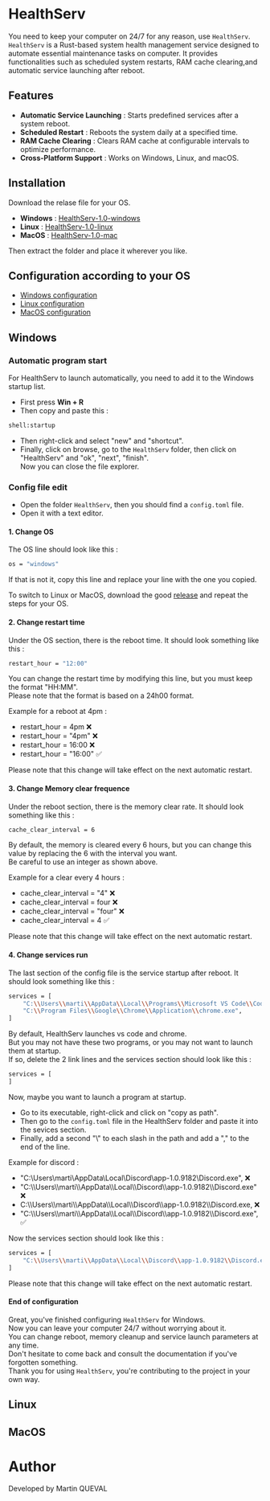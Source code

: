 # HealthServ

You need to keep your computer on 24/7 for any reason, use `HealthServ`.<br>
`HealthServ` is a Rust-based system health management service designed to automate essential maintenance tasks on computer.
It provides functionalities such as scheduled system restarts, RAM cache clearing,and automatic service launching after reboot.

## Features

- **Automatic Service Launching** : Starts predefined services after a system reboot.
- **Scheduled Restart** : Reboots the system daily at a specified time.
- **RAM Cache Clearing** : Clears RAM cache at configurable intervals to optimize performance.
- **Cross-Platform Support** : Works on Windows, Linux, and macOS.

## Installation

Download the relase file for your OS.

- **Windows** : [HealthServ-1.0-windows](https://)
- **Linux** : [HealthServ-1.0-linux](https://)
- **MacOS** : [HealthServ-1.0-mac](https://)

Then extract the folder and place it wherever you like.

## Configuration according to your OS
- [Windows configuration](#windows)
- [Linux configuration](#linux)
- [MacOS configuration](#macos)

## Windows
### Automatic program start
For HealthServ to launch automatically, you need to add it to the Windows startup list.
- First press **Win + R**
- Then copy and paste this :
```sh
shell:startup
```
- Then right-click and select "new" and "shortcut".
- Finally, click on browse, go to the `HealthServ` folder, then click on "HealthServ" and "ok", "next", "finish".<br>
Now you can close the file explorer.

### Config file edit
- Open the folder `HealthServ`, then you should find a `config.toml` file.
- Open it with a text editor.

#### 1. Change OS
The OS line should look like this :
```sh
os = "windows"
```
If that is not it, copy this line and replace your line with the one you copied.

To switch to Linux or MacOS, download the good [release](#installation) and repeat the steps for your OS.

#### 2. Change restart time
Under the OS section, there is the reboot time.
It should look something like this :
```sh
restart_hour = "12:00"
```
You can change the restart time by modifying this line, but you must keep the format "HH:MM".<br>
Please note that the format is based on a 24h00 format.

Example for a reboot at 4pm :
- restart_hour = 4pm ❌
- restart_hour = "4pm" ❌
- restart_hour = 16:00 ❌
- restart_hour = "16:00" ✅

Please note that this change will take effect on the next automatic restart.

#### 3. Change Memory clear frequence
Under the reboot section, there is the memory clear rate.
It should look something like this :
```sh
cache_clear_interval = 6
```
By default, the memory is cleared every 6 hours,
but you can change this value by replacing the 6 with the interval you want.<br>
Be careful to use an integer as shown above.

Example for a clear every 4 hours :
- cache_clear_interval = "4" ❌
- cache_clear_interval = four ❌
- cache_clear_interval = "four" ❌
- cache_clear_interval = 4 ✅

Please note that this change will take effect on the next automatic restart.

#### 4. Change services run
The last section of the config file is the service startup after reboot.
It should look something like this :
```sh
services = [
	"C:\\Users\\marti\\AppData\\Local\\Programs\\Microsoft VS Code\\Code.exe",
	"C:\\Program Files\\Google\\Chrome\\Application\\chrome.exe",
]
```
By default, HealthServ launches vs code and chrome.<br>
But you may not have these two programs, or you may not want to launch them at startup.<br>
If so, delete the 2 link lines and the services section should look like this :
```sh
services = [
]
```

Now, maybe you want to launch a program at startup.
- Go to its executable, right-click and click on "copy as path".
- Then go to the `config.toml` file in the HealthServ folder and paste it into the sevices section.
- Finally, add a second "\\" to each slash in the path and add a "," to the end of the line.

Example for discord :
- "C:\Users\marti\AppData\Local\Discord\app-1.0.9182\Discord.exe", ❌
- "C:\\\Users\\\marti\\\AppData\\\Local\\\Discord\\\app-1.0.9182\\\Discord.exe" ❌
- C:\\\Users\\\marti\\\AppData\\\Local\\\Discord\\\app-1.0.9182\\\Discord.exe, ❌
- "C:\\\Users\\\marti\\\AppData\\\Local\\\Discord\\\app-1.0.9182\\\Discord.exe", ✅

Now the services section should look like this :
```sh
services = [
	"C:\\Users\\marti\\AppData\\Local\\Discord\\app-1.0.9182\\Discord.exe",
]
```

Please note that this change will take effect on the next automatic restart.

#### End of configuration
Great, you've finished configuring `HealthServ` for Windows.<br>
Now you can leave your computer 24/7 without worrying about it.<br>
You can change reboot, memory cleanup and service launch parameters at any time.<br>
Don't hesitate to come back and consult the documentation if you've forgotten something.<br>
Thank you for using `HealthServ`, you're contributing to the project in your own way.

## Linux

## MacOS
# Author
Developed by Martin QUEVAL

